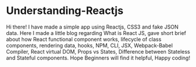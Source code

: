 # Understanding-Reactjs
Hi there! I have made a simple app using Reactjs, CSS3 and fake JSON data. Here I made a little blog regarding What is React JS, gave short brief about how React functional component works, lifecycle of class components, rendering data, hooks,  NPM, CLI, JSX, Webpack-Babel Compiler, React virtual DOM, Props vs States, Difference between Stateless and Stateful components. Hope Beginners will find it helpful, Happy coding!
